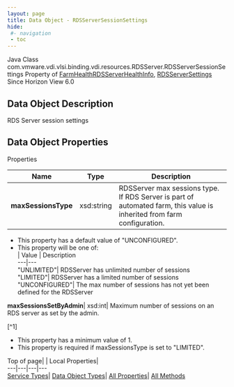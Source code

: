 ```yaml
---
layout: page
title: Data Object - RDSServerSessionSettings
hide:
 #- navigation
 - toc
---
```






Java Class
    com.vmware.vdi.vlsi.binding.vdi.resources.RDSServer.RDSServerSessionSettings
Property of
     [FarmHealthRDSServerHealthInfo](vdi.health.FarmHealth.RDSServerHealthInfo.md#field_detail), [RDSServerSettings](vdi.resources.RDSServer.RDSServerSettings.md#field_detail)
Since 
    Horizon View 6.0

## Data Object Description 

RDS Server session settings 

## Data Object Properties

Properties

Name |  Type |  Description   
---|---|---  
**maxSessionsType**|  xsd:string|  RDSServer max sessions type. If RDS Server is part of automated farm, this value is inherited from farm configuration.   


  * This property has a default value of "UNCONFIGURED".
  * This property will be one of:  
|  Value |  Description   
---|---  
"UNLIMITED"| RDSServer has unlimited number of sessions  
"LIMITED"| RDSServer has a limited number of sessions  
"UNCONFIGURED"| The max number of sessions has not yet been defined for the RDSServer  

  
**maxSessionsSetByAdmin**|  xsd:int|  Maximum number of sessions on an RDS server as set by the admin.   


[^1]
  * This property has a minimum value of 1. 
  * This property is required if maxSessionsType is set to "LIMITED".

  
  
  
Top of page| | Local Properties|   
---|---|---|---  
[Service Types](index-mo_types.md)| [Data Object Types](index-do_types.md)| [All Properties](index-properties.md)| [All Methods](index-methods.md)  
  
  


